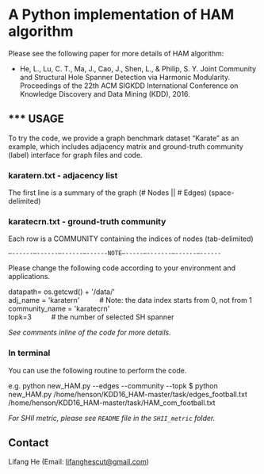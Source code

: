 # A Python implementation of HAM algorithm

Please see the following paper for more details of HAM algorithm:
* He, L., Lu, C. T., Ma, J., Cao, J., Shen, L., & Philip, S. Y. Joint Community and Structural Hole Spanner Detection via Harmonic Modularity. Proceedings of the 22th ACM SIGKDD International Conference on Knowledge Discovery and Data Mining (KDD), 2016.


## *** USAGE
To try the code, we provide a graph benchmark dataset “Karate” as an example, which includes adjacency matrix and ground-truth community (label) interface for graph files and code.

### karatern.txt - adjacency list
The first line is a summary of the graph (# Nodes || # Edges) (space-delimited)

### karatecrn.txt - ground-truth community
Each row is a COMMUNITY containing the indices of nodes (tab-delimited)

`—------—------—------—------NOTE—-----—-------—------—------`

Please change the following code according to your environment and applications.

datapath= os.getcwd() + '/data/'  <br />
adj_name = 'karatern'  &emsp; &emsp;   # Note: the data index starts from 0, not from 1  <br />
community_name = 'karatecrn'  <br />
topk=3     &emsp; &emsp;      # the number of selected SH spanner

*See comments inline of the code for more details.*

### In terminal
You can use the following routine to perform the code.
 
e.g. python new_HAM.py --edges --community --topk
$ python new_HAM.py /home/henson/KDD16_HAM-master/task/edges_football.txt /home/henson/KDD16_HAM-master/task/HAM_com_football.txt



*For SHII metric, please see `README` file in the `SHII_metric` folder.*

## Contact
Lifang He (Email: lifanghescut@gmail.com)
